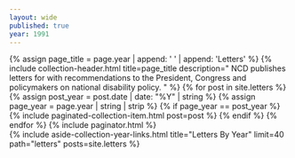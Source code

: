 ```yaml
---
layout: wide
published: true
year: 1991
---
```


<div class="grid-container">
  <div class="grid-row">
    <div class="desktop:grid-col-8 usa-prose padding-right-4">
      {% assign page_title =  page.year | append: ' ' |  append: 'Letters' %}
      {%
        include collection-header.html
        title=page_title
        description="
          NCD publishes letters for with recommendations to the President, Congress
          and policymakers on national disability policy.
        "
      %}
      {% for post in site.letters %}
        {% assign post_year = post.date | date: "%Y" | string %}
        {% assign page_year = page.year | string | strip %}
        {% if page_year == post_year %}
          {%
            include paginated-collection-item.html
            post=post
          %}
        {% endif %}
      {% endfor %}
      <!-- Pagination links -->
      {% include paginator.html %}
    </div>
    {%
      include aside-collection-year-links.html
      title="Letters By Year"
      limit=40
      path="letters"
      posts=site.letters
    %}
  </div>
</div>
